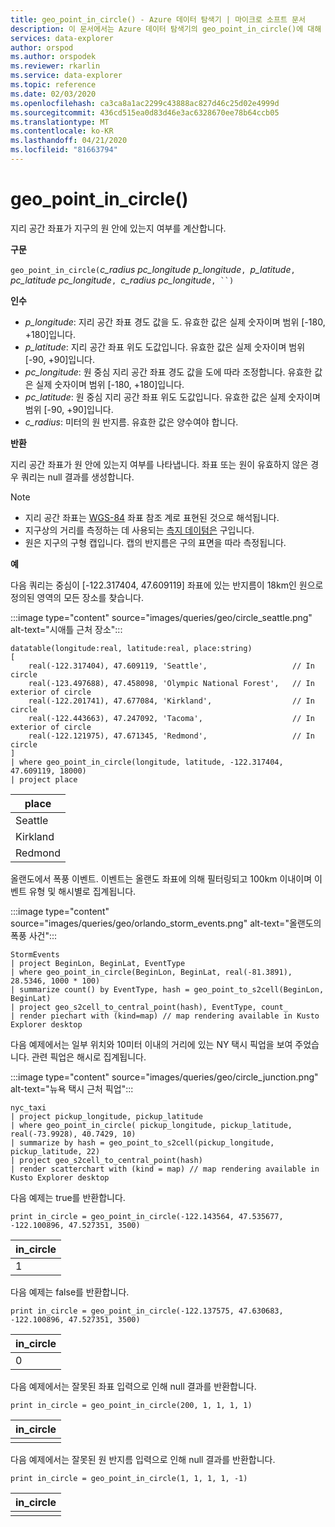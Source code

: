 ```yaml
---
title: geo_point_in_circle() - Azure 데이터 탐색기 | 마이크로 소프트 문서
description: 이 문서에서는 Azure 데이터 탐색기의 geo_point_in_circle()에 대해 설명합니다.
services: data-explorer
author: orspod
ms.author: orspodek
ms.reviewer: rkarlin
ms.service: data-explorer
ms.topic: reference
ms.date: 02/03/2020
ms.openlocfilehash: ca3ca8a1ac2299c43888ac827d46c25d02e4999d
ms.sourcegitcommit: 436cd515ea0d83d46e3ac6328670ee78b64ccb05
ms.translationtype: MT
ms.contentlocale: ko-KR
ms.lasthandoff: 04/21/2020
ms.locfileid: "81663794"
---
```

# <a name="geo_point_in_circle"></a>geo_point_in_circle()

지리 공간 좌표가 지구의 원 안에 있는지 여부를 계산합니다.

**구문**

`geo_point_in_circle(`*c_radius pc_longitude p_longitude*`, `*p_latitude*`, `*pc_latitude pc_longitude*`, `*c_radius* *pc_longitude*`, ``)`

**인수**

* *p_longitude*: 지리 공간 좌표 경도 값을 도. 유효한 값은 실제 숫자이며 범위 [-180, +180]입니다.
* *p_latitude*: 지리 공간 좌표 위도 도값입니다. 유효한 값은 실제 숫자이며 범위 [-90, +90]입니다.
* *pc_longitude*: 원 중심 지리 공간 좌표 경도 값을 도에 따라 조정합니다. 유효한 값은 실제 숫자이며 범위 [-180, +180]입니다.
* *pc_latitude*: 원 중심 지리 공간 좌표 위도 도값입니다. 유효한 값은 실제 숫자이며 범위 [-90, +90]입니다.
* *c_radius*: 미터의 원 반지름. 유효한 값은 양수여야 합니다.

**반환**

지리 공간 좌표가 원 안에 있는지 여부를 나타냅니다. 좌표 또는 원이 유효하지 않은 경우 쿼리는 null 결과를 생성합니다.

> [!NOTE]
>* 지리 공간 좌표는 [WGS-84](https://earth-info.nga.mil/GandG/update/index.php?action=home) 좌표 참조 계로 표현된 것으로 해석됩니다.
>* 지구상의 거리를 측정하는 데 사용되는 [측지 데이텀은](https://en.wikipedia.org/wiki/Geodetic_datum) 구입니다.
>* 원은 지구의 구형 캡입니다. 캡의 반지름은 구의 표면을 따라 측정됩니다.

**예**

다음 쿼리는 중심이 [-122.317404, 47.609119] 좌표에 있는 반지름이 18km인 원으로 정의된 영역의 모든 장소를 찾습니다.

:::image type="content" source="images/queries/geo/circle_seattle.png" alt-text="시애틀 근처 장소":::

```kusto
datatable(longitude:real, latitude:real, place:string)
[
    real(-122.317404), 47.609119, 'Seattle',                   // In circle 
    real(-123.497688), 47.458098, 'Olympic National Forest',   // In exterior of circle  
    real(-122.201741), 47.677084, 'Kirkland',                  // In circle
    real(-122.443663), 47.247092, 'Tacoma',                    // In exterior of circle
    real(-122.121975), 47.671345, 'Redmond',                   // In circle
]
| where geo_point_in_circle(longitude, latitude, -122.317404, 47.609119, 18000)
| project place
```

|place|
|---|
|Seattle|
|Kirkland|
|Redmond|

올랜도에서 폭풍 이벤트. 이벤트는 올랜도 좌표에 의해 필터링되고 100km 이내이며 이벤트 유형 및 해시별로 집계됩니다.

:::image type="content" source="images/queries/geo/orlando_storm_events.png" alt-text="올랜도의 폭풍 사건":::

```kusto
StormEvents
| project BeginLon, BeginLat, EventType
| where geo_point_in_circle(BeginLon, BeginLat, real(-81.3891), 28.5346, 1000 * 100)
| summarize count() by EventType, hash = geo_point_to_s2cell(BeginLon, BeginLat)
| project geo_s2cell_to_central_point(hash), EventType, count_
| render piechart with (kind=map) // map rendering available in Kusto Explorer desktop
```

다음 예제에서는 일부 위치와 10미터 이내의 거리에 있는 NY 택시 픽업을 보여 주었습니다. 관련 픽업은 해시로 집계됩니다.

:::image type="content" source="images/queries/geo/circle_junction.png" alt-text="뉴욕 택시 근처 픽업":::

```kusto
nyc_taxi
| project pickup_longitude, pickup_latitude
| where geo_point_in_circle( pickup_longitude, pickup_latitude, real(-73.9928), 40.7429, 10)
| summarize by hash = geo_point_to_s2cell(pickup_longitude, pickup_latitude, 22)
| project geo_s2cell_to_central_point(hash)
| render scatterchart with (kind = map) // map rendering available in Kusto Explorer desktop
```

다음 예제는 true를 반환합니다.
```kusto
print in_circle = geo_point_in_circle(-122.143564, 47.535677, -122.100896, 47.527351, 3500)
```

|in_circle|
|---|
|1|

다음 예제는 false를 반환합니다.
```kusto
print in_circle = geo_point_in_circle(-122.137575, 47.630683, -122.100896, 47.527351, 3500)
```

|in_circle|
|---|
|0|

다음 예제에서는 잘못된 좌표 입력으로 인해 null 결과를 반환합니다.
```kusto
print in_circle = geo_point_in_circle(200, 1, 1, 1, 1)
```

|in_circle|
|---|
||

다음 예제에서는 잘못된 원 반지름 입력으로 인해 null 결과를 반환합니다.
```kusto
print in_circle = geo_point_in_circle(1, 1, 1, 1, -1)
```

|in_circle|
|---|
||
